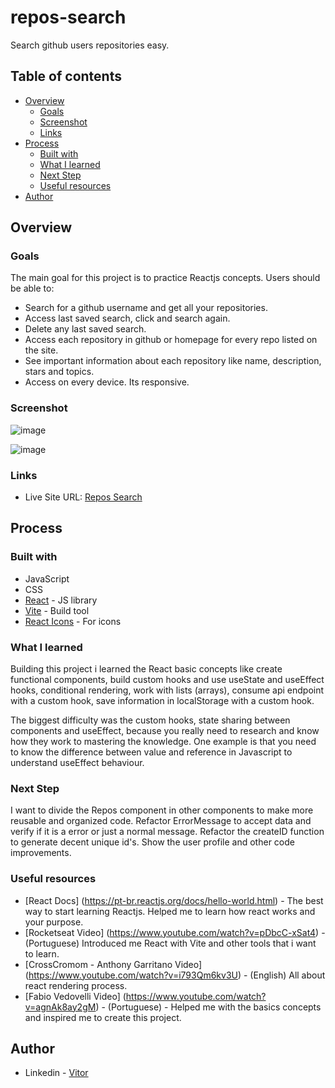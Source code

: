 # repos-search

Search github users repositories easy.

## Table of contents

- [Overview](#overview)
  - [Goals](#goals)
  - [Screenshot](#screenshot)
  - [Links](#links)
- [Process](#process)
  - [Built with](#built-with)
  - [What I learned](#what-i-learned)
  - [Next Step](#next-step)
  - [Useful resources](#useful-resources)
- [Author](#author)

## Overview

### Goals

The main goal for this project is to practice Reactjs concepts. Users should be able to:

- Search for a github username and get all your repositories.
- Access last saved search, click and search again.
- Delete any last saved search.
- Access each repository in github or homepage for every repo listed on the site.
- See important information about each repository like name, description, stars and topics.
- Access on every device. Its responsive.

### Screenshot

<!-- ![](./screenshot.jpg) -->
![image](https://user-images.githubusercontent.com/67174283/175696398-2cb9177b-846e-4efd-aa60-78cbfd65d58e.png)

![image](https://user-images.githubusercontent.com/67174283/175696473-9a0a83f0-d2cf-4ddd-92ad-1c24e8c115bd.png)


### Links

- Live Site URL: [Repos Search](https://repos-search.vercel.app/)

## Process

### Built with

- JavaScript
- CSS
- [React](https://reactjs.org/) - JS library
- [Vite](https://vitejs.dev/) - Build tool
- [React Icons](https://react-icons.github.io/react-icons/) - For icons

### What I learned

Building this project i learned the React basic concepts like create functional components, build custom hooks and use useState and useEffect hooks, conditional rendering, work with lists (arrays), consume api endpoint with a custom hook, save information in localStorage with a custom hook.

The biggest difficulty was the custom hooks, state sharing between components and useEffect, because you really need to research and know how they work to mastering the knowledge. One example is that you need to know the difference between value and reference in Javascript to understand useEffect behaviour.

### Next Step

I want to divide the Repos component in other components to make more reusable and organized code. Refactor ErrorMessage to accept data and verify if it is a error or just a normal message. Refactor the createID function to generate decent unique id's. Show the user profile and other code improvements. 

### Useful resources

- [React Docs] (https://pt-br.reactjs.org/docs/hello-world.html) - The best way to start learning Reactjs. Helped me to learn how react works and your purpose.
- [Rocketseat Video] (https://www.youtube.com/watch?v=pDbcC-xSat4) - (Portuguese) Introduced me React with Vite and other tools that i want to learn.
- [CrossCromom - Anthony Garritano Video] (https://www.youtube.com/watch?v=i793Qm6kv3U) - (English) All about react rendering process.
- [Fabio Vedovelli Video] (https://www.youtube.com/watch?v=agnAk8ay2gM) - (Portuguese) - Helped me with the basics concepts and inspired me to create this project.

## Author

- Linkedin - [Vitor](https://www.linkedin.com/in/vitor-guedesdev/)

